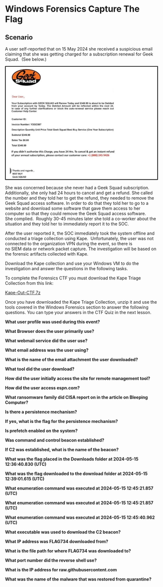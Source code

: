 # Windows Forensics Capture The Flag

## Scenario

A user self-reported that on 15 May 2024 she received a suspicious email claiming that she was getting charged for a subscription renewal for Geek Squad.  (See below.)

![image.png](image2.webp)

She was concerned because she never had a Geek Squad subscription. Additionally, she only had 24 hours to cancel and get a refund. She called the number and they told her to get the refund, they needed to remove the Geek Squad access software. In order to do that they told her to go to a website and download some software that gave them access to her computer so that they could remove the Geek Squad access software.    She complied.  Roughly 30-45 minutes later she told a co-worker about the situation and they told her to immediately report it to the SOC.

After the user reported it, the SOC immediately took the system offline and conducted a triage collection using Kape.  Unfortunately, the user was not connected to the organization VPN during the event, so there is no SIEM data or network packet capture. The investigation will be based on the forensic artifacts collected with Kape.

Download the Kape collection and use your Windows VM to do the investigation and answer the questions in the following tasks.

To complete the Forensics CTF you must download the Kape Triage Collection from this link:

[Kape-Out-CTF.7z](Kape_Out.7z)

Once you have downloaded the Kape Triage Collection, unzip it and use the tools covered in the Windows Forensics section to answer the following questions. You can type your answers in the CTF Quiz in the next lesson.

**What user profile was used during this event?**

**What Browser does the user primarily use?**

**What webmail service did the user use?**

**What email address was the user using?**

**What is the name of the email attachment the user downloaded?**

**What tool did the user download?**

**How did the user initially access the site for remote management tool?**

**How did the user access espn.com?**

**What ransomware family did CISA report on in the article on Bleeping Computer?**

**Is there a persistence mechanism?**

**If yes, what is the flag for the persistence mechanism?**

**Is prefetch enabled on the system?**

**Was command and control beacon established?**

**If C2 was established, what is the name of the beacon?**

**What was the flag placed in the Downloads folder at 2024-05-15 12:36:40.830 (UTC)**

**What was the flag downloaded to the download folder at 2024-05-15 12:39:01.615 (UTC)**

**What enumeration command was executed at 2024-05-15 12:45:21.857 (UTC)**

**What enumeration command was executed at 2024-05-15 12:45:21.857 (UTC)**

**What enumeration command was executed at 2024-05-15 12:45:40.962 (UTC)**

**What executable was used to download the C2 beacon?**

**What IP address was FLAG734 downloaded from?**

**What is the file path for where FLAG734 was downloaded to?**

**What port number did the reverse shell use?**

**What is the IP address for raw.githubusercontent.com**

**What was the name of the malware that was restored from quarantine?**